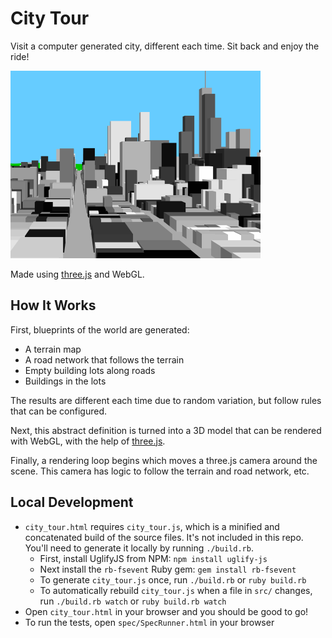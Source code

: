 # City Tour

Visit a computer generated city, different each time. Sit back and enjoy the ride!

<img src="city_tour.gif" width="400" />

Made using [three.js](http://threejs.org) and WebGL.


## How It Works

First, blueprints of the world are generated:

* A terrain map
* A road network that follows the terrain
* Empty building lots along roads
* Buildings in the lots

The results are different each time due to random variation, but follow rules that can be configured.

Next, this abstract definition is turned into a 3D model that can be rendered with WebGL, with the help of [three.js](http://threejs.org).

Finally, a rendering loop begins which moves a three.js camera around the scene. This camera has logic to follow the terrain and road network, etc.


## Local Development

* `city_tour.html` requires `city_tour.js`, which is a minified and concatenated build of the source files. It's not included in this repo. You'll need to generate it locally by running `./build.rb`.
  * First, install UglifyJS from NPM: `npm install uglify-js`
  * Next install the `rb-fsevent` Ruby gem: `gem install rb-fsevent`
  * To generate `city_tour.js` once, run `./build.rb` or `ruby build.rb`
  * To automatically rebuild `city_tour.js` when a file in `src/` changes, run `./build.rb watch` or `ruby build.rb watch`
* Open `city_tour.html` in your browser and you should be good to go!
* To run the tests, open `spec/SpecRunner.html` in your browser
